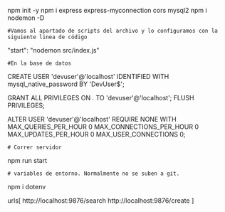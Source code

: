 
npm init -y
npm i express express-myconnection cors mysql2
npm i nodemon -D

    #Vamos al apartado de scripts del archivo y lo configuramos con la siguiente linea de código

"start": "nodemon src/index.js"


    #En la base de datos
CREATE USER 'devuser'@'localhost' IDENTIFIED WITH mysql_native_password BY 'DevUser$'; 

GRANT ALL PRIVILEGES ON *.* TO 'devuser'@'localhost';
FLUSH PRIVILEGES;

ALTER USER 'devuser'@'localhost' REQUIRE NONE WITH MAX_QUERIES_PER_HOUR 0 MAX_CONNECTIONS_PER_HOUR 0 MAX_UPDATES_PER_HOUR 0 MAX_USER_CONNECTIONS 0;

    # Correr servidor
npm run start

    # variables de entorno. Normalmente no se suben a git.
npm i dotenv

<!--
No funcionaron pero la sintaxis era correcta
 GRANT ALL PRIVILEGES ON . TO 'devuser'@'localhost' WITH GRANT OPTION; 
GRANT ALL PRIVILEGES ON db_water.* TO 'devuser'@'%' WITH GRANT OPTION; -->

urls[
    http://localhost:9876/search
    http://localhost:9876/create
]